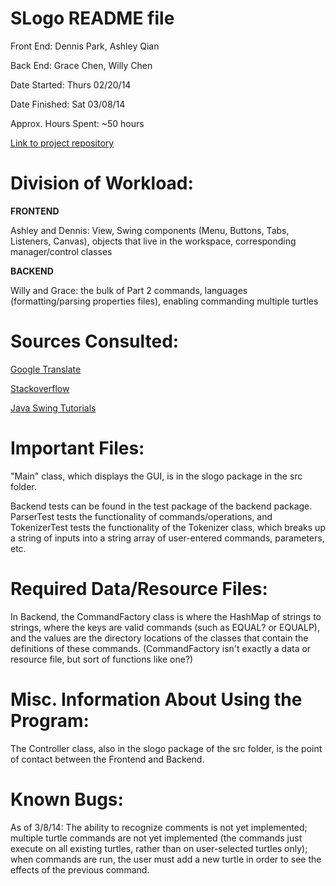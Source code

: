 SLogo README file
=====

Front End: Dennis Park, Ashley Qian

Back End: Grace Chen, Willy Chen


Date Started: Thurs 02/20/14

Date Finished: Sat 03/08/14

Approx. Hours Spent: ~50 hours

[Link to project repository](https://github.com/duke-compsci308-spring2014/slogo_team11)

Division of Workload:
===

**FRONTEND**

Ashley and Dennis: View, Swing components (Menu, Buttons, Tabs, Listeners, Canvas), objects that live in the workspace, corresponding manager/control classes

**BACKEND**

Willy and Grace: the bulk of Part 2 commands, languages (formatting/parsing properties files), 
enabling commanding multiple turtles

Sources Consulted:
===
[Google Translate](translate.google.com)

[Stackoverflow](http://stackoverflow.com/questions)

[Java Swing Tutorials](http://docs.oracle.com/javase/tutorial/uiswing/)

Important Files:
===
"Main" class, which displays the GUI, is in the slogo package in the src folder.

Backend tests can be found in the test package of the backend package. ParserTest
tests the functionality of commands/operations, and TokenizerTest tests the 
functionality of the Tokenizer class, which breaks up a string of inputs into a string
array of user-entered commands, parameters, etc.

Required Data/Resource Files:
===
In Backend, the CommandFactory class is where the HashMap of strings to strings, where
the keys are valid commands (such as EQUAL? or EQUALP), and the values are the 
directory locations of the classes that contain the definitions of these commands. 
(CommandFactory isn't exactly a data or resource file, but sort of functions like 
one?)

Misc. Information About Using the Program:
===
The Controller class, also in the slogo package of the src folder, is the point of 
contact between the Frontend and Backend.

Known Bugs:
===
As of 3/8/14: The ability to recognize comments is not yet implemented; multiple 
turtle commands are not yet implemented (the commands just execute on all existing
turtles, rather than on user-selected turtles only); when commands are run, the
user must add a new turtle in order to see the effects of the previous command.
